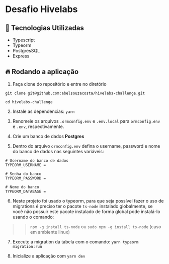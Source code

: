 # Desafio Hivelabs

## 🤖 Tecnologias Utilizadas

- Typescript
- Typeorm
- PostgresSQL
- Express

## 🔥 Rodando a aplicação

1. Faça clone do repositório e entre no diretório

```
git clone git@github.com:abelsouzacosta/hivelabs-challenge.git

cd hivelabs-challenge
```

2. Instale as dependencias: `yarn`

3. Renomeie os arquivos `.ormconfig.env` e `.env.local` para `ormconfig.env` e `.env`, respectivamente.

4. Crie um banco de dados **Postgres**

5. Dentro do arquivo `ormconfig.env` defina o username, password e nome do banco de dados nas seguintes variáveis:

```
# Username do banco de dados
TYPEORM_USERNAME =

# Senha do banco
TYPEORM_PASSWORD =

# Nome do banco
TYPEORM_DATABASE =

```

6. Neste projeto foi usado o typeorm, para que seja possível fazer o uso de migrations é preciso ter o pacote `ts-node` instalado globalmente, se você não possuir este pacote instalado de forma global pode instalá-lo usando o comando:

> > `npm -g install ts-node` ou `sudo npm -g install ts-node` (caso em ambiente linux)

7. Execute a migration da tabela com o comando: `yarn typeorm migration:run`

8. Inicialize a aplicação com `yarn dev`
